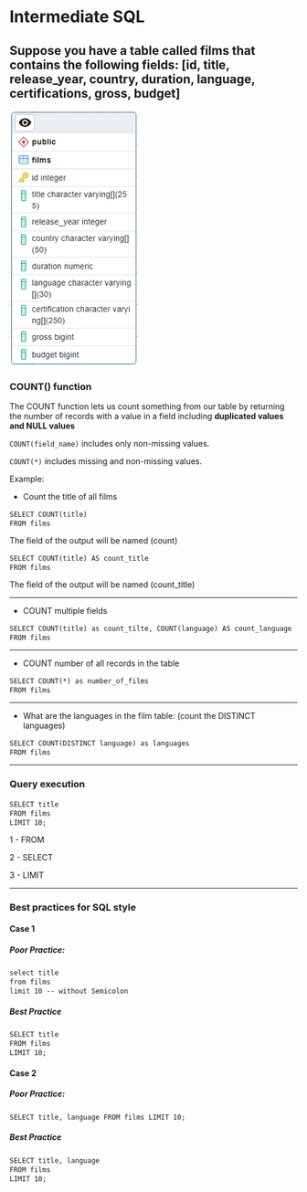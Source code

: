 # Intermediate SQL

## Suppose you have a table called films that contains the following fields: [id, title, release_year, country, duration, language, certifications, gross, budget]

![img.png](img.png)

### COUNT() function

The COUNT function lets us count something from our table by returning the number of records with a value in a field
including <b> duplicated values and NULL values</b>

```COUNT(field_name)``` includes only non-missing values.

```COUNT(*)``` includes missing and non-missing values.

Example:

- Count the title of all films

```roomsql
SELECT COUNT(title)
FROM films
```

The field of the output will be named (count)

```roomsql
SELECT COUNT(title) AS count_title
FROM films
```

The field of the output will be named (count_title)

--------------------------------------------------------------------------------------------------

- COUNT multiple fields 

```roomsql
SELECT COUNT(title) as count_tilte, COUNT(language) AS count_language
FROM films
```

--------------------------------------------------------------------------------------------------

- COUNT number of all records in the table

```roomsql
SELECT COUNT(*) as number_of_films
FROM films
```
--------------------------------------------------------------------------------------------------

- What are the languages in the film table: (count the DISTINCT languages)

```roomsql
SELECT COUNT(DISTINCT language) as languages
FROM films
```
--------------------------------------------------------------------------------------------------

### Query execution

```roomsql
SELECT title
FROM films
LIMIT 10;
```

1 - FROM

2 - SELECT

3 - LIMIT

--------------------------------------------------------------------------------------------------

### Best practices for SQL style

#### Case 1 

##### Poor Practice:

```roomsql
select title
from films
limit 10 -- without Semicolon
```

##### Best Practice

```roomsql
SELECT title
FROM films
LIMIT 10;
```

#### Case 2

##### Poor Practice:

```roomsql
SELECT title, language FROM films LIMIT 10;
```

##### Best Practice

```roomsql
SELECT title, language
FROM films
LIMIT 10;
```

